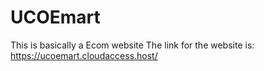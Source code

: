 # UCOEmart
This is basically a Ecom website
The link for the website is: https://ucoemart.cloudaccess.host/










